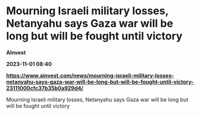 # Mourning Israeli military losses, Netanyahu says Gaza war will be long but will be fought until victory
**AInvest**

**2023-11-01 08:40**

**https://www.ainvest.com/news/mourning-israeli-military-losses-netanyahu-says-gaza-war-will-be-long-but-will-be-fought-until-victory-23111000cfc37b35b0a929d4/**

Mourning Israeli military losses, Netanyahu says Gaza war will be long but will be fought until victory